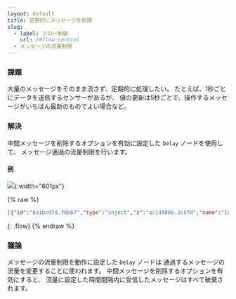 ```yaml
---
layout: default
title: 定期的にメッセージを処理
slug:
  - label: フロー制御
    url: /#flow-control
  - メッセージの流量制限
---
```


### 課題

大量のメッセージをそのまま流さず、定期的に処理したい。
たとえば、1秒ごとにデータを送信するセンサーがあるが、
値の更新は5秒ごとで、操作するメッセージがいちばん最新のものでよい場合など。

### 解決

中間メッセージを削除するオプションを有効に設定した <code class="node">Delay</code> ノードを使用して、
メッセージ通過の流量制限を行います。

#### 例

![](/images/basic/rate-limit-message-stream.png){:width="601px"}

{% raw %}
~~~json
[{"id":"8a1bcd7d.f6b67","type":"inject","z":"ac14500e.2c57d","name":"Inject Array","topic":"","payload":"[0,1,2,3,4,5,6,7,8,9]","payloadType":"json","repeat":"","crontab":"","once":false,"onceDelay":0.1,"x":110,"y":1380,"wires":[["bd4bdd42.bd1b"]]},{"id":"bd4bdd42.bd1b","type":"delay","z":"ac14500e.2c57d","name":"","pauseType":"rate","timeout":"5","timeoutUnits":"seconds","rate":"1","nbRateUnits":"5","rateUnits":"second","randomFirst":"1","randomLast":"5","randomUnits":"seconds","drop":true,"x":320,"y":1380,"wires":[["be20c513.237c78"]]},{"id":"be20c513.237c78","type":"debug","z":"ac14500e.2c57d","name":"Debug","active":true,"tosidebar":true,"console":false,"tostatus":false,"complete":"payload","targetType":"msg","x":510,"y":1380,"wires":[]}]
~~~
{: .flow}
{% endraw %}

### 議論

メッセージの流量制限を動作に設定した <code class="node">Delay</code> ノードは
通過するメッセージの流量を変更することに使われます。
中間メッセージを削除するオプションを有効にすると、
流量に設定した時間間隔内に受信したメッセージはすべて破棄されます。
